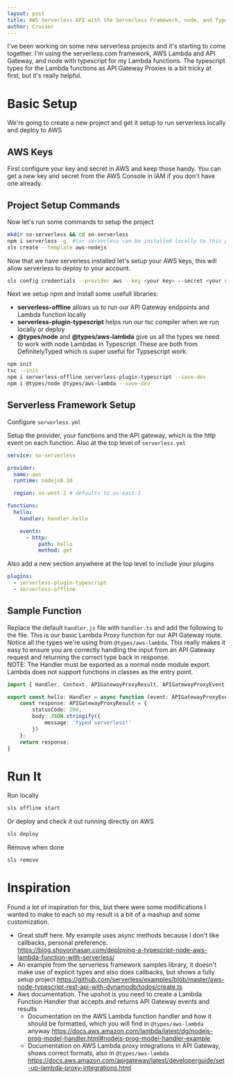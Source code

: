 ```yaml
---
layout: post
title: AWS Serverless API with the Serverless Framework, node, and Typescript
author: Cruiser
---
```


I've been working on some new serverless projects and it's starting to come together. I'm using the serverless.com framework, AWS Lambda and API Gateway, and node with typescript for my Lambda functions. The typescript types for the Lambda functions as API Gateway Proxies is a bit tricky at first, but it's really helpful.

# Basic Setup

We're going to create a new project and get it setup to run serverless locally and deploy to AWS  

## AWS Keys
First configure your key and secret in AWS and keep those handy. You can get a new key and secret from the AWS Console in IAM if you don't have one already.  

## Project Setup Commands
Now let's run some commands to setup the project
```bash
mkdir so-serverless && cd so-serverless
npm i serverless -g  #(or serverless can be installed locally to this project and run with npx. npm i serverless --save-dev)  
sls create --template aws-nodejs
```

Now that we have serverless installed let's setup your AWS keys, this will allow serverless to deploy to your account.

```bash
sls config credentials --provider aws --key <your key> --secret <your super secret secret>
```

Next we setup npm and install some usefull libraries:
* **serverless-offline** allows us to run our API Gateway endpoints and Lambda function locally  
* **serverless-plugin-typescript** helps run our tsc compiler when we run locally or deploy
* **@types/node** and **@types/aws-lambda** give us all the types we need to work with node Lambdas in Typescript. These are both from DefinitelyTyped which is super useful for Typsescript work.  

```bash
npm init
tsc --init
npm i serverless-offline serverless-plugin-typescript --save-dev  
npm i @types/node @types/aws-lambda --save-dev
```

## Serverless Framework Setup

Configure `serverless.yml`  

Setup the provider, your functions and the API gateway, which is the http event on each function. Also at the top level of `serverless.yml`

```yml
service: so-serverless 

provider:
  name: aws
  runtime: nodejs8.10

  region: us-west-2 # defaults to us-east-1

functions:
  hello:
    handler: handler.hello

    events:
      - http:
          path: hello
          method: get
```
Also add a new section anywhere at the top level to include your plugins

```yml
plugins:
  - serverless-plugin-typescript
  - serverless-offline
```

## Sample Function

Replace the default `handler.js` file with `handler.ts` and add the following to the file. This is our basic Lambda Proxy function for our API Gateway route. Notice all the types we're using from `@types/aws-lambda`. This really makes it easy to ensure you are correctly handling the input from an API Gateway request and returning the correct type back in response.  
NOTE: The Handler must be exported as a normal node module export. Lambda does not support functions in classes as the entry point.

```ts
import { Handler, Context, APIGatewayProxyResult, APIGatewayProxyEvent } from 'aws-lambda';

export const hello: Handler = async function (event: APIGatewayProxyEvent, context: Context) : Promise<APIGatewayProxyResult> {
    const response: APIGatewayProxyResult = {
        statusCode: 200,
        body: JSON.stringify({
            message: 'typed serverless!'
        })
    };
    return response;
}
```

# Run It

Run locally
```bash
sls offline start
```

Or deploy and check it out running directly on AWS
```bash
sls deploy
```

Remove when done
```bash
sls remove
```

# Inspiration
Found a lot of inspiration for this, but there were some modifications I wanted to make to each so my result is a bit of a mashup and some customization.  

* Great stuff here. My example uses async methods because I don't like callbacks, personal preference.  
https://blog.shovonhasan.com/deploying-a-typescript-node-aws-lambda-function-with-serverless/  
* An example from the serverless framework samples library, it doesn't make use of explicit types and also does callbacks, but shows a fully setup project
https://github.com/serverless/examples/blob/master/aws-node-typescript-rest-api-with-dynamodb/todos/create.ts
* Aws documentation. The upshot is you need to create a Lambda Function Handler that accepts and returns API Gateway events and results
    * Documentation on the AWS Lambda function handler and how it should be formatted, which you will find in `@types/aws-lambda` anyway
    https://docs.aws.amazon.com/lambda/latest/dg/nodejs-prog-model-handler.html#nodejs-prog-model-handler-example
    * Documentation on AWS Lambda proxy integrations in API Gateway, shows correct formats, also in `@types/aws-lambda`
    https://docs.aws.amazon.com/apigateway/latest/developerguide/set-up-lambda-proxy-integrations.html

